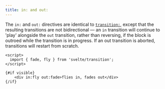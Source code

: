 ```yaml
---
title: in: and out:
---
```


The `in:` and `out:` directives are identical to [`transition:`](transition), except that the resulting transitions are not bidirectional — an `in` transition will continue to 'play' alongside the `out` transition, rather than reversing, if the block is outroed while the transition is in progress. If an out transition is aborted, transitions will restart from scratch.

```svelte
<script>
  import { fade, fly } from 'svelte/transition';
</script>

{#if visible}
	<div in:fly out:fade>flies in, fades out</div>
{/if}
```
